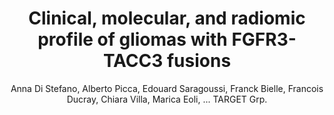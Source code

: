 ---
author: Anna Di Stefano, Alberto Picca, Edouard Saragoussi, Franck Bielle, Francois Ducray, Chiara Villa, Marica Eoli, ... TARGET Grp.
title: Clinical, molecular, and radiomic profile of gliomas with FGFR3-TACC3 fusions
journal: NEURO-ONCOLOGY
year: 2020
type: article
doi: 10.1093/neuonc/noaa121
volume: 22
number: 11
pages: 1614-1624
---
